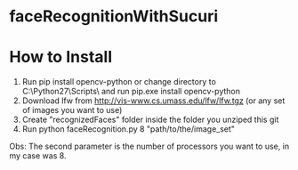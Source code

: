 # faceRecognitionWithSucuri

# How to Install

1) Run pip install opencv-python or change directory to C:\Python27\Scripts\ and run pip.exe install opencv-python
2) Download lfw from http://vis-www.cs.umass.edu/lfw/lfw.tgz (or any set of images you want to use)
3) Create "recognizedFaces" folder inside the folder you unziped this git
4) Run python faceRecognition.py 8 "path/to/the/image_set"

Obs:
The second parameter is the number of processors you want to use, in my case was 8.

